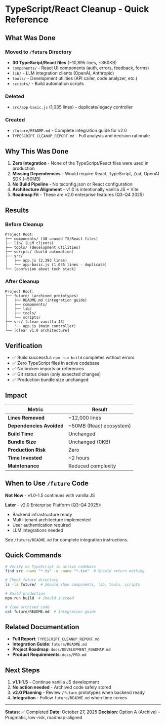 # TypeScript/React Cleanup - Quick Reference

## What Was Done

### Moved to `/future` Directory
- **30 TypeScript/React files** (~10,895 lines, ~360KB)
- `components/` - React UI components (auth, errors, feedback, forms)
- `lib/` - LLM integration clients (OpenAI, Anthropic)
- `tools/` - Development utilities (API caller, code analyzer, etc.)
- `scripts/` - Build automation scripts

### Deleted
- `src/app-basic.js` (1,035 lines) - duplicate/legacy controller

### Created
- `/future/README.md` - Complete integration guide for v2.0
- `TYPESCRIPT_CLEANUP_REPORT.md` - Full analysis and decision rationale

## Why This Was Done

1. **Zero Integration** - None of the TypeScript/React files were used in production
2. **Missing Dependencies** - Would require React, TypeScript, Zod, OpenAI SDK (~50MB)
3. **No Build Pipeline** - No tsconfig.json or React configuration
4. **Architecture Alignment** - v1.0 is intentionally vanilla JS + Vite
5. **Roadmap Fit** - These are v2.0 enterprise features (Q3-Q4 2025)

## Results

### Before Cleanup
```
Project Root:
├── components/ (30 unused TS/React files)
├── lib/ (LLM clients)
├── tools/ (development utilities)
├── scripts/ (build automation)
├── src/
│   ├── app.js (2,393 lines)
│   └── app-basic.js (1,035 lines - duplicate)
└── [confusion about tech stack]
```

### After Cleanup
```
Project Root:
├── future/ (archived prototypes)
│   ├── README.md (integration guide)
│   ├── components/
│   ├── lib/
│   ├── tools/
│   └── scripts/
├── src/ (clean vanilla JS)
│   └── app.js (main controller)
└── [clear v1.0 architecture]
```

## Verification

- ✅ Build successful: `npm run build` completes without errors
- ✅ Zero TypeScript files in active codebase
- ✅ No broken imports or references
- ✅ Git status clean (only expected changes)
- ✅ Production bundle size unchanged

## Impact

| Metric | Result |
|--------|--------|
| **Lines Removed** | ~12,000 lines |
| **Dependencies Avoided** | ~50MB (React ecosystem) |
| **Build Time** | Unchanged |
| **Bundle Size** | Unchanged (0KB) |
| **Production Risk** | Zero |
| **Time Invested** | ~2 hours |
| **Maintenance** | Reduced complexity |

## When to Use `/future` Code

**Not Now** - v1.0-1.5 continues with vanilla JS

**Later** - v2.0 Enterprise Platform (Q3-Q4 2025):
- Backend infrastructure ready
- Multi-tenant architecture implemented
- User authentication required
- LLM integrations needed

See `/future/README.md` for complete integration instructions.

## Quick Commands

```bash
# Verify no TypeScript in active codebase
find src -name "*.ts" -o -name "*.tsx"  # Should return nothing

# Check future directory
ls -la future/  # Should show components, lib, tools, scripts

# Build production
npm run build  # Should succeed

# View archived code
cat future/README.md  # Integration guide
```

## Related Documentation

- **Full Report**: `TYPESCRIPT_CLEANUP_REPORT.md`
- **Integration Guide**: `future/README.md`
- **Project Roadmap**: `docs/DEVELOPMENT_ROADMAP.md`
- **Product Requirements**: `docs/PRD.md`

## Next Steps

1. **v1.1-1.5** - Continue vanilla JS development
2. **No action needed** - Archived code safely stored
3. **v2.0 Planning** - Review `/future` prototypes when backend ready
4. **Integration** - Follow `future/README.md` when time comes

---

**Status**: ✅ Completed
**Date**: October 27, 2025
**Decision**: Option A (Archive) - Pragmatic, low-risk, roadmap-aligned
